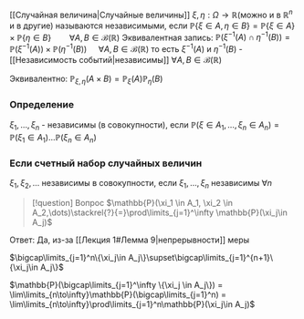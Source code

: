 
[[Случайная величина|Случайные величины]] $\xi, \eta: \Omega \to \mathbb{R}$(можно и в $\mathbb{R}^n$ и в другие) называются независимыми, если $\mathbb{P}\{\xi \in A, \eta \in B\} = \mathbb{P}\{\xi\in A\}\times\mathbb{P}\{\eta\in B\}\qquad\forall A,B\in\mathcal{B}(\mathbb{R})$
Эквивалентная запись: $\mathbb{P}(\xi^{-1}(A)\cap\eta^{-1}(B)) = \mathbb{P}(\xi^{-1}(A))\times\mathbb{P}(\eta^{-1}(B))$ $\quad\forall A,B\in\mathcal{B}(\mathbb{R})$
то есть $\xi^{-1}(A)$ и $\eta^{-1}(B)$ - [[Независимость событий|независимы]] $\forall A,B\in\mathcal{B}(\mathbb{R})$

Эквивалентно: $\mathbb{P}_{\xi,\eta}(A\times B)  = \mathbb{P}_\xi(A)\mathbb{P}_\eta(B)$

### Определение
$\xi_1,\dots,\xi_n$ - независимы (в совокупности), если $\mathbb{P}(\xi\in A_1,\dots,\xi_n\in A_n) = \mathbb{P}(\xi_1 \in A_1)\dots\mathbb{P}(\xi_n \in A_n)$

### Если счетный набор случайных величин
$\xi_1,\xi_2,\dots$ независимы в совокупности, если $\xi_1,\dots,\xi_n$ независимы $\forall n$

> [!question] Вопрос
> $\mathbb{P}(\xi_1 \in A_1, \xi_2 \in A_2,\dots)\stackrel{?}{=}\prod\limits_{j=1}^\infty \mathbb{P}(\xi_j\in A_j)$

Ответ: Да, из-за [[Лекция 1#Лемма 9|непрерывности]] меры

$\bigcap\limits_{j=1}^n\{\xi_j\in A_j\}\supset\bigcap\limits_{j=1}^{n+1}\{\xi_j\in A_j\}$

$\mathbb{P}(\bigcap\limits_{j=1}^\infty \{\xi_j \in A_j\}) = \lim\limits_{n\to\infty}\mathbb{P}(\bigcap\limits_{j=1}^n) = \lim\limits_{n\to\infty}\prod\limits_{j=1}^n\mathbb{P}(\xi_j\in A_j)$

